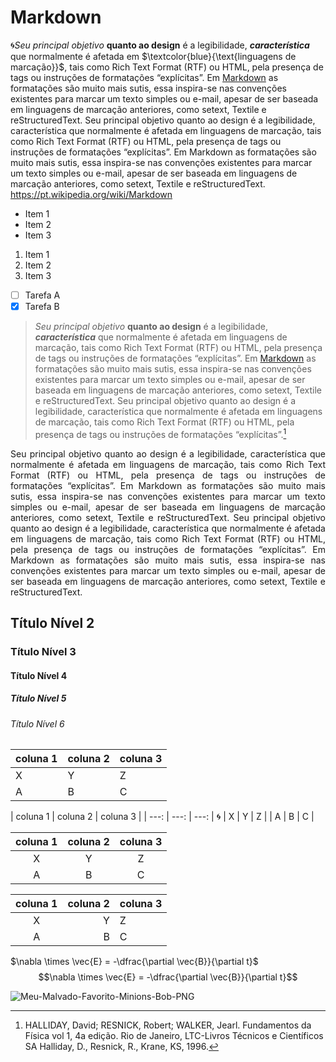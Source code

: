 # Markdown
   :cyclone:*Seu principal objetivo* **quanto ao design** é a legibilidade, ***característica*** que normalmente é afetada em $\textcolor{blue}{\text{linguagens de marcação}}$, tais como Rich Text Format (RTF) ou HTML, pela presença de tags ou instruções de formatações “explícitas”. Em [Markdown](https://pt.wikipedia.org/wiki/Markdown) as formatações são muito mais sutis, essa inspira-se nas convenções existentes para marcar um texto simples ou e-mail, apesar de ser baseada em linguagens de marcação anteriores, como setext, Textile e reStructuredText. Seu principal objetivo quanto ao design é a legibilidade, característica que normalmente é afetada em linguagens de marcação, tais como Rich Text Format (RTF) ou HTML, pela presença de tags ou instruções de formatações “explícitas”. Em Markdown as formatações são muito mais sutis, essa inspira-se nas convenções existentes para marcar um texto simples ou e-mail, apesar de ser baseada em linguagens de marcação anteriores, como setext, Textile e reStructuredText. <https://pt.wikipedia.org/wiki/Markdown>
  
  * Item 1
  * Item 2
  * Item 3
  
  1. Item 1
  2. Item 2
  3. Item 3
  
  - [ ] Tarefa A
  - [X] Tarefa B
  
  >*Seu principal objetivo* **quanto ao design** é a legibilidade, ***característica*** que normalmente é afetada em linguagens de marcação, tais como Rich Text Format (RTF) ou HTML, pela presença de tags ou instruções de formatações “explícitas”. Em [Markdown](https://pt.wikipedia.org/wiki/Markdown) as formatações são muito mais sutis, essa inspira-se nas convenções existentes para marcar um texto simples ou e-mail, apesar de ser baseada em linguagens de marcação anteriores, como setext, Textile e reStructuredText. Seu principal objetivo quanto ao design é a legibilidade, característica que normalmente é afetada em linguagens de marcação, tais como Rich Text Format (RTF) ou HTML, pela presença de tags ou instruções de formatações “explícitas”.[^1]

[^1]: HALLIDAY, David; RESNICK, Robert; WALKER, Jearl. Fundamentos da Física vol 1, 4a edição. Rio de Janeiro, LTC-Livros Técnicos e Científicos SA Halliday, D., Resnick, R., Krane, KS, 1996.
  
  
  
  

 <p align="justify" >
  Seu principal objetivo quanto ao design é a legibilidade, característica que normalmente é afetada em linguagens de marcação, tais como Rich Text Format (RTF) ou HTML, pela presença de tags ou instruções de formatações “explícitas”. Em Markdown as formatações são muito mais sutis, essa inspira-se nas convenções existentes para marcar um texto simples ou e-mail, apesar de ser baseada em linguagens de marcação anteriores, como setext, Textile e reStructuredText. Seu principal objetivo quanto ao design é a legibilidade, característica que normalmente é afetada em linguagens de marcação, tais como Rich Text Format (RTF) ou HTML, pela presença de tags ou instruções de formatações “explícitas”. Em Markdown as formatações são muito mais sutis, essa inspira-se nas convenções existentes para marcar um texto simples ou e-mail, apesar de ser baseada em linguagens de marcação anteriores, como setext, Textile e reStructuredText.
  </p>

## Título Nível 2
### Título Nível 3
#### Título Nível 4
##### Título Nível 5
###### Título Nível 6

| coluna 1 | coluna 2 | coluna 3 |
| --- | --- | --- |
| X | Y | Z |
| A | B | C |

| coluna 1 | coluna 2 | coluna 3 |
| ---: | ---: | ---: | :cyclone:
| X | Y | Z |
| A | B | C |

| coluna 1 | coluna 2 | coluna 3 |
| :---: | :---: | :---: |
| X | Y | Z |
| A | B | C |

| coluna 1 | coluna 2 | coluna 3 |
| :---: | ---: | --- |
| X | Y | Z |
| A | B | C |

$\nabla \times \vec{E} = -\dfrac{\partial \vec{B}}{\partial t}$
$$\nabla \times \vec{E} = -\dfrac{\partial \vec{B}}{\partial t}$$


![Meu-Malvado-Favorito-Minions-Bob-PNG](https://user-images.githubusercontent.com/118854948/204638620-ffe731c8-ba58-4e29-8e19-f1aa104a2a34.png)










